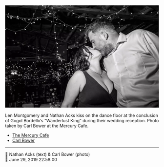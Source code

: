 ![Len Montgomery and Nathan Acks kiss](assets/fe8724f7e546db75e590bcf0af9c05e2.webp)

Len Montgomery and Nathan Acks kiss on the dance floor at the conclusion of Gogol Bordello’s “Wanderlust King” during their wedding reception. Photo taken by Carl Bower at the Mercury Cafe.

* [The Mercury Cafe](http://mercurycafe.com)
* [Carl Bower](https://carlbowerphotos.com)

- - - -

<span aria-hidden="true">👥</span> Nathan Acks (text) & Carl Bower (photo)  
<span aria-hidden="true">📅</span> June 29, 2019 22:58:00
